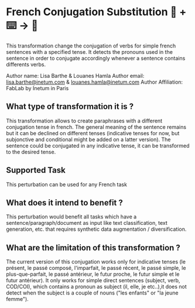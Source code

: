 # French Conjugation Substitution 🦎  + ⌨️ → 🐍

This transformation change the conjugation of verbs for simple french sentences with a specified tense. It detects the pronouns used in the sentence in order to conjugate accordingly whenever a sentence contains differents verbs.


Author name: Lisa Barthe & Louanes Hamla
Author email: lisa.barthe@inetum.com  & louanes.hamla@inetum.com
Author Affiliation: FabLab by Inetum in Paris

## What type of transformation it is ?
This transformation allows to create paraphrases with a different conjugation tense in french. The general meaning of the sentence remains but it can be declined on different tenses (indicative tenses for now, but subjonctive and conditional might be added on a latter version).
The sentence could be conjugated in any indicative tense, it can be transformed to the desired tense.


## Supported Task

This perturbation can be used for any French task

## What does it intend to benefit ?

This perturbation would benefit all tasks which have a sentence/paragraph/document as input like text classification, text generation, etc. that requires synthetic data augmentation / diversification.

## What are the limitation of this transformation ?

The current version of this conjugation works only for indicative tenses (le présent, le passé composé, l'imparfait, le passé récent, le passé simple, le plus-que-parfait, le passé antérieur, le futur proche, le futur simple et le futur antérieur).
It only works for simple direct sentences (subject, verb, COD/COI), which contains a pronoun as subject (il, elle, je etc..),it does not detect when the subject is a couple of nouns ("les enfants" or "la jeune femme").